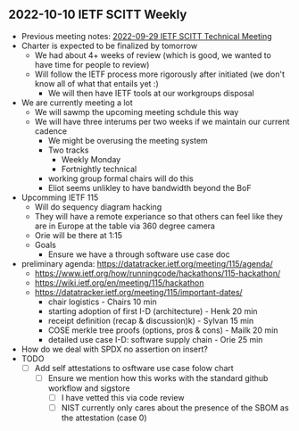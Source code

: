 ## 2022-10-10 IETF SCITT Weekly

- Previous meeting notes: [2022-09-29 IETF SCITT Technical Meeting](https://github.com/intel/dffml/discussions/1406?sort=new#discussioncomment-3763647)
- Charter is expected to be finalized by tomorrow
  - We had about 4+ weeks of review (which is good, we wanted to have time for people to review)
  - Will follow the IETF process more rigorously after initiated (we don't know all of what that entails yet :)
    - We will then have IETF tools at our workgroups disposal
- We are currently meeting a lot
  - We will sawmp the upcoming meeting schdule this way
  - We will have three interums per two weeks if we maintain our current cadence
    - We might be overusing the meeting system
    - Two tracks
      - Weekly Monday
      - Fortnightly technical
    - working group formal chairs will do this
    - Eliot seems unlikley to have bandwidth beyond the BoF
- Upcomming IETF 115
  - Will do sequency diagram hacking
  - They will have a remote experiance so that others can feel like they are in Europe at the table via 360 degree camera
  - Orie will be there at 1:15
  - Goals
    - Ensure we have a through software use case doc
- preliminary agenda: https://datatracker.ietf.org/meeting/115/agenda/
  - https://www.ietf.org/how/runningcode/hackathons/115-hackathon/
  - https://wiki.ietf.org/en/meeting/115/hackathon
  - https://datatracker.ietf.org/meeting/115/important-dates/
    - chair logistics - Chairs 10 min  
    - starting adoption of first I-D (architecture) - Henk 20 min  
    - receipt definition (recap & discussion)k) - Sylvan 15 min  
    - COSE merkle tree proofs (options, pros & cons) - Mailk 20 min  
    - detailed use case I-D: software supply chain - Orie 25 min
- How do we deal with SPDX no assertion on insert?
- TODO
  - [ ] Add self attestations to osftware use case folow chart
    - [ ] Ensure we mention how this works with the standard github workflow and sigstore
      - [ ] I have vetted this via code review
      - [ ] NIST currently only cares about the presence of the SBOM as the attestation (case 0)